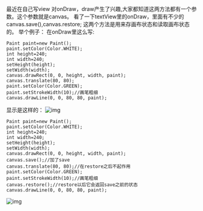 最近在自己写view 对onDraw，draw产生了兴趣,大家都知道这两方法都有一个参数。这个参数就是canvas。
看了一下textView里的onDraw，里面有不少的canvas.save(),canvas.restore;
这两个方法是用来存画布状态和读取画布状态的。
举个例子：
在onDraw里这么写:
```  
Paint paint=new Paint();
paint.setColor(Color.WHITE);
int height=240;
int width=240;
setHeight(height);
setWidth(width);
canvas.drawRect(0, 0, height, width, paint);
canvas.translate(80, 80);
paint.setColor(Color.GREEN);
paint.setStrokeWidth(10);//画笔粗细
canvas.drawLine(0, 0, 80, 80, paint);
```
显示是这样的：
![img](P)  
```  
Paint paint=new Paint();
paint.setColor(Color.WHITE);
int height=240;
int width=240;
setHeight(height);
setWidth(width);
canvas.drawRect(0, 0, height, width, paint);
canvas.save();//加了save
canvas.translate(80, 80);//在restore之后不起作用
paint.setColor(Color.GREEN);
paint.setStrokeWidth(10);//画笔粗细
canvas.restore();//restore以后它会返回save之前的状态
canvas.drawLine(0, 0, 80, 80, paint);
```
![img](P)  